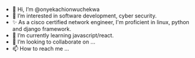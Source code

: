 - 👋 Hi, I’m @onyekachionwuchekwa
- 👀 I’m interested in software development, cyber security. 
- ✨ As a cisco certified network engineer, I'm proficient in linux, python and django framework.
- 🌱 I’m currently learning javascript/react.
- 💞️ I’m looking to collaborate on ...
- 📫 How to reach me ...

<!---
onyekachionwuchekwa/onyekachionwuchekwa is a ✨ special ✨ repository because its `README.md` (this file) appears on your GitHub profile.
You can click the Preview link to take a look at your changes.
--->

